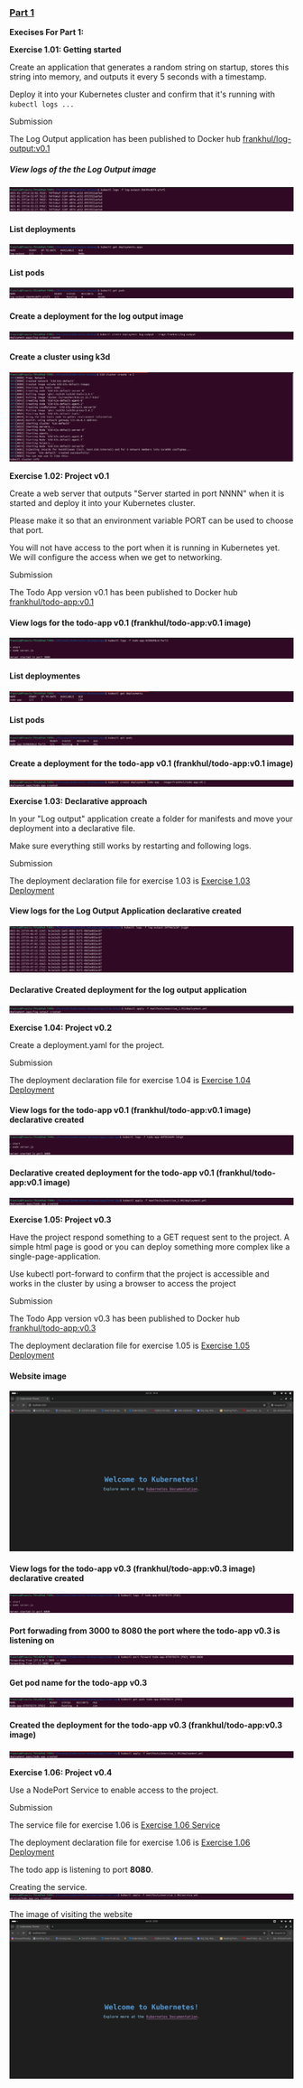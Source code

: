 ### [Part 1](https://devopswithkubernetes.com/part-1)

**Execises For Part 1:**

**Exercise 1.01: Getting started**

Create an application that generates a random string on startup, stores this string into memory, and outputs it every 5 seconds with a timestamp.

Deploy it into your Kubernetes cluster and confirm that it's running with `kubectl logs ...`

Submission

The Log Output application has been published to Docker hub [frankhul/log-output:v0.1](https://hub.docker.com/repository/docker/frankhul/log-output/tags/v0.1/sha256:2ca70409f7d99f6c7abb45a6e20e48ec6441700dd9708d38cc208e2960010a57)

##### View logs of the the Log Output image

![Logs for the log-output app](1.01/img/1.01_log_output_logs.png)

#### List deployments

![List Deployments](1.01/img/1.01_list_deployments.png)

#### List pods

![List Pods](1.01/img/1.01_list_pods.png)

#### Create a deployment for the log output image

![Create Log Output Deployment](1.01/img/1.01_create_log_output_deployment.png)

#### Create a cluster using k3d

![Create Cluster](1.01/img/1.01_create_cluster_with_k3d.png)

**Exercise 1.02: Project v0.1**

Create a web server that outputs "Server started in port NNNN" when it is started and deploy it into your Kubernetes cluster.

Please make it so that an environment variable PORT can be used to choose that port.

You will not have access to the port when it is running in Kubernetes yet. We will configure the access when we get to networking.

Submission

The Todo App version v0.1 has been published to Docker hub [frankhul/todo-app:v0.1](https://hub.docker.com/layers/frankhul/todo-app/v0.1/images/sha256-25ae5ef44876bd7942370f9c2cf53e8f55dc2774fdd4a94884d4c1755ddab3ff)

#### View logs for the todo-app v0.1 (frankhul/todo-app:v0.1 image)

![Logs for the todo-app](1.02/img/1.02_todo_app_logs.png)

#### List deploymentes

![List Deployments](1.02/img/1.02_list_deployments.png)

#### List pods

![List Pods](1.02/img/1.02_list_pods.png)

#### Create a deployment for the todo-app v0.1 (frankhul/todo-app:v0.1 image)

![Create Todo App v0.1 Deployment](1.02/img/1.02_create_todo_app_deployment.png)

**Exercise 1.03: Declarative approach**

In your "Log output" application create a folder for manifests and move your deployment into a declarative file.

Make sure everything still works by restarting and following logs.

Submission

The deployment declaration file for exercise 1.03 is [Exercise 1.03 Deployment](../apps/log-output/manifests/exercise_1.03/deployment.yml)

#### View logs for the Log Output Application declarative created

![Declarative created log output app logs](1.03/img/1.03_declarative_created_log_output_logs.png)

#### Declarative Created deployment for the log output application

![Declarative created log output app](1.03/img/1.03_declarative_created_log_output.png)

**Exercise 1.04: Project v0.2**

Create a deployment.yaml for the project.

Submission

The deployment declaration file for exercise 1.04 is [Exercise 1.04 Deployment](../apps/todo-app/manifests/exercise_1.04/deployment.yml)

#### View logs for the todo-app v0.1 (frankhul/todo-app:v0.1 image) declarative created

![Declarative created todo app v0.1 logs](1.04/img/1.04_declarative_created_todo_app_v0.1_logs.png)

#### Declarative created deployment for the todo-app v0.1 (frankhul/todo-app:v0.1 image)

![Declarative created todo app v0.1](1.04/img/1.04_declarative_created_todo_app_v0.1.png)

**Exercise 1.05: Project v0.3**

Have the project respond something to a GET request sent to the project. A simple html page is good or you can deploy something more complex like a single-page-application.

Use kubectl port-forward to confirm that the project is accessible and works in the cluster by using a browser to access the project

Submission

The Todo App version v0.3 has been published to Docker hub [frankhul/todo-app:v0.3](https://hub.docker.com/repository/docker/frankhul/todo-app/tags/v0.3/sha256-9e09ee7cbab5b38fbc3d222d4bdfb6b89c49c7fb707db79f903015af75a3cb62)

The deployment declaration file for exercise 1.05 is [Exercise 1.05 Deployment](../apps/todo-app/manifests/exercise_1.05/deployment.yml)

#### Website image

![Todo app v0.3 Simple Website](1.05/img/1.05_todo_app_v0.3_website.png)

#### View logs for the todo-app v0.3 (frankhul/todo-app:v0.3 image) declarative created

![Todo app v0.3 logs with html](1.05/img/1.05_todo_app_v0.3_logs_with_html.png)

#### Port forwading from 3000 to 8080 the port where the todo-app v0.3 is listening on

![Port Forwaring to todo app v0.3](1.05/img/1.05_port_forwaring.png)

#### Get pod name for the todo-app v0.3

![Get pod name for the todo-app v0.3](1.05/img/1.05_todo_app_v0.3_name.png)

#### Created the deployment for the todo-app v0.3 (frankhul/todo-app:v0.3 image)

![Deployment creation for Todo app v0.3](1.05/img/1.05_todo_app_v0.3.png)

**Exercise 1.06: Project v0.4**

Use a NodePort Service to enable access to the project.

Submission

The service file for exercise 1.06 is [Exercise 1.06 Service](../apps/todo-app/manifests/exercise_1.06/service.yml)

The deployment declaration file for exercise 1.06 is [Exercise 1.06 Deployment](../apps/todo-app/manifests/exercise_1.06/deployment.yml)

The todo app is listening to port **8080**.

Creating the service.
![Create Service](1.06/img/1.06_creating_service.png)

The image of visiting the website
![Todo App V0.3 Website](1.06/img/1.06_todo_app_v0.3_website.png)
